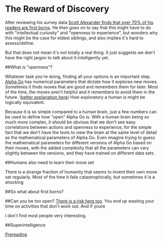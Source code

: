 The Reward of Discovery
=============


After reviewing his survey data [Scott Alexander finds that over 70% of his readers are first borns](https://slatestarcodex.com/2018/01/08/fight-me-psychologists-birth-order-effects-exist-and-are-very-strong/). He then goes on to say that this might have to do with "intellectual curiosity" and "openness to experience", but wonders why this might be the case for eldest siblings, and also implies it's hard to assess/define.

But that does not mean it's not totally a real thing. It just suggests we don't have the right jargon to talk about it intelligently yet.

##What is "openness"?

Whatever task you're doing, finding all your options is an important step. [Alpha Go](https://en.wikipedia.org/wiki/AlphaGo) has numerical parameters that dictate how it explores new moves. Sometimes it finds moves that are good and remembers them for later. Most of the time, the moves aren't helpful and it remembers to avoid them in the future. ([better explanation here](https://www.youtube.com/watch?v=v9M2Ho9I9Qo)) How exploratory a human is might be logically equivalent.

Because it is so simple compared to a human brain, just a few numbers can be used to define how "open" Alpha Go is. With a human brain being so much more complex, it should be obvious that we don't see easy correlations between actions and openness to experience, for the simple fact that we don't have the tools to view the brain at the same level of detail as the mathematical parameters of Alpha Go. Even imagine trying to guess the mathematical parameters for different versions of Alpha Go based on their moves, with the added complexity that all the parameters can vary slightly between the versions, and they have trained on different data sets.

##Humans also need to learn their move set

There is a strange fraction of humanity that seems to invent their own move set regularly. Most of the time it fails catastrophically, but sometimes it is a shocking

##So what about first borns?


##Can you be too open?
[There is a risk here too](http://www.paulgraham.com/disc.html). You end up wasting your time on activities that don't work out. And if youre

I don't find most people very interesting.

##Superintelligence





[Prereading](http://www.paulgraham.com/disc.html)


